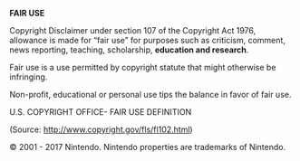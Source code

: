 **FAIR USE**

Copyright Disclaimer under section 107 of the Copyright Act 1976, allowance is made for “fair use” for purposes such as criticism, comment, news reporting, teaching, scholarship, **education and research**.

Fair use is a use permitted by copyright statute that might otherwise be infringing. 

Non-profit, educational or personal use tips the balance in favor of fair use. 

U.S. COPYRIGHT OFFICE- FAIR USE DEFINITION

(Source: http://www.copyright.gov/fls/fl102.html)

© 2001 - 2017 Nintendo. Nintendo properties are trademarks of Nintendo. 
